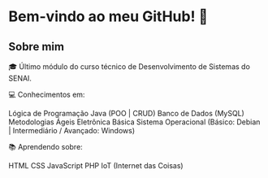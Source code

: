 # Bem-vindo ao meu GitHub! 👋

## Sobre mim

🎓 Último módulo do curso técnico de Desenvolvimento de Sistemas do SENAI.

💻 Conhecimentos em:

Lógica de Programação
Java (POO | CRUD)
Banco de Dados (MySQL)
Metodologias Ágeis
Eletrônica Básica
Sistema Operacional (Básico: Debian | Intermediário / Avançado: Windows)

📚 Aprendendo sobre:

HTML
CSS
JavaScript
PHP
IoT (Internet das Coisas)
